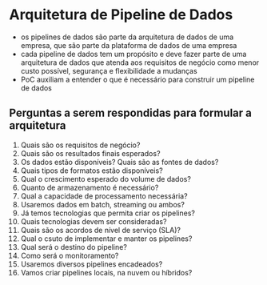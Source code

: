 # Arquitetura de Pipeline de Dados
- os pipelines de dados são parte da arquitetura de dados de uma empresa, que são parte da plataforma de dados de uma empresa
- cada pipeline de dados tem um propósito e deve fazer parte de uma arquitetura de dados que atenda aos requisitos de negócio como menor custo possível, segurança e flexibilidade a mudanças
- PoC auxiliam a entender o que é necessário para construir um pipeline de dados

## Perguntas a serem respondidas para formular a arquitetura
1. Quais são os requisitos de negócio?
2. Quais são os resultados finais esperados?
3. Os dados estão disponíveis? Quais são as fontes de dados?
4. Quais tipos de formatos estão disponíveis?
5. Qual o crescimento esperado do volume de dados?
6. Quanto de armazenamento é necessário?
7. Qual a capacidade de processamento necessária?
8. Usaremos dados em batch, streaming ou ambos?
9. Já temos tecnologias que permita criar os pipelines?
10. Quais tecnologias devem ser consideradas?
11. Quais são os acordos de nível de serviço (SLA)?
12. Qual o csuto de  implementar e manter os pipelines?
13. Qual será o destino do pipeline?
14. Como será o monitoramento?
15. Usaremos diversos pipelines encadeados?
16. Vamos criar pipelines locais, na nuvem ou híbridos?

